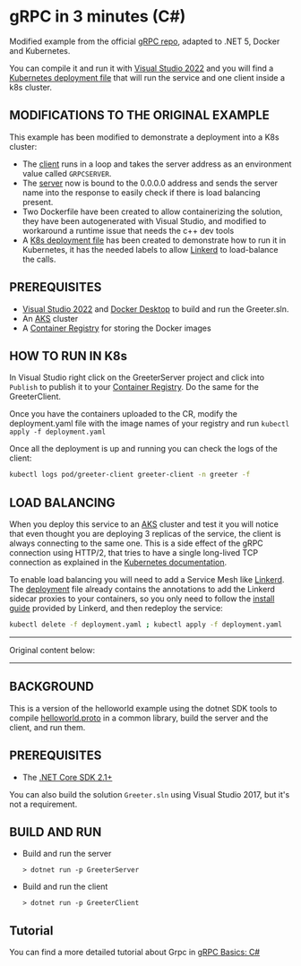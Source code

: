 gRPC in 3 minutes (C#)
========================

Modified example from the official [gRPC repo](https://github.com/grpc/grpc/tree/master/examples/csharp/Helloworld), adapted to .NET 5, Docker and Kubernetes.

You can compile it and run it with [Visual Studio 2022][VS2022] and you will find a [Kubernetes deployment file][deployment] that will run the service and one client inside a k8s cluster.

MODIFICATIONS TO THE ORIGINAL EXAMPLE
---

This example has been modified to demonstrate a deployment into a K8s cluster:

 * The [client][client] runs in a loop and takes the server address as an environment value called `GRPCSERVER`.
 * The [server][server] now is bound to the 0.0.0.0 address and sends the server name into the response to easily check if there is load balancing present.
 * Two Dockerfile have been created to allow containerizing the solution, they have been autogenerated with Visual Studio, and modified to workaround a runtime issue that needs the c++ dev tools
 * A [K8s deployment file][deployment] has been created to demonstrate how to run it in Kubernetes, it has the needed labels to allow [Linkerd][linkerd] to load-balance the calls.

PREREQUISITES
---
* [Visual Studio 2022][VS2022] and [Docker Desktop][DockerDesktop] to build and run the Greeter.sln.
* An [AKS][AKS] cluster
* A [Container Registry][containerregistry] for storing the Docker images



HOW TO RUN IN K8s
---

In Visual Studio right click on the GreeterServer project and click into `Publish` to publish it to your [Container Registry][containerregistry]. Do the same for the GreeterClient.

Once you have the containers uploaded to the CR, modify the deployment.yaml file with the image names of your registry and run `kubectl apply -f deployment.yaml`

Once all the deployment is up and running you can check the logs of the client:

```bash
kubectl logs pod/greeter-client greeter-client -n greeter -f
```

LOAD BALANCING
---

When you deploy this service to an [AKS][AKS] cluster and test it you will notice that even thought you are deploying 3 replicas of the service, the client is always connecting to the same one. This is a side effect of the gRPC connection using HTTP/2, that tries to have a single long-lived TCP connection as explained in the [Kubernetes documentation][gRPClb].

To enable load balancing you will need to add a Service Mesh like [Linkerd][linkerd]. The [deployment][deployment] file already contains the annotations to add the Linkerd sidecar proxies to your containers, so you only need to follow the [install guide][linkerdinstall] provided by Linkerd, and then redeploy the service:

```bash
kubectl delete -f deployment.yaml ; kubectl apply -f deployment.yaml
```


---

Original content below:

---

BACKGROUND
-------------
This is a version of the helloworld example using the dotnet SDK
tools to compile [helloworld.proto][] in a common library, build the server
and the client, and run them.

PREREQUISITES
-------------

- The [.NET Core SDK 2.1+](https://www.microsoft.com/net/core)

You can also build the solution `Greeter.sln` using Visual Studio 2017,
but it's not a requirement.

BUILD AND RUN
-------------

- Build and run the server

  ```
  > dotnet run -p GreeterServer
  ```

- Build and run the client

  ```
  > dotnet run -p GreeterClient
  ```

Tutorial
--------

You can find a more detailed tutorial about Grpc in [gRPC Basics: C#][]

[AKS]: https://docs.microsoft.com/azure/aks/
[client]: ./GreeterClient/Program.cs
[containerregistry]: https://docs.microsoft.com/azure/container-registry/
[deployment]: ./deployment.yaml
[DockerDesktop]: https://www.docker.com/products/docker-desktop
[helloworld.proto]:Greeter/helloworld.proto
[gRPC Basics: C#]:https://grpc.io/docs/languages/csharp/basics
[gRPClb]: https://kubernetes.io/blog/2018/11/07/grpc-load-balancing-on-kubernetes-without-tears/
[linkerd]: https://linkerd.io/2.11/getting-started/
[linkerdinstall]: https://kubernetes.io/blog/2018/11/07/grpc-load-balancing-on-kubernetes-without-tears/#grpc-load-balancing-in-60-seconds
[server]: ./GreeterServer/Program.cs
[VS2022]: https://visualstudio.microsoft.com/vs/
